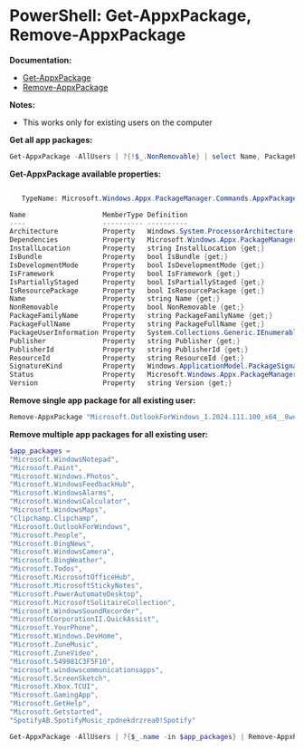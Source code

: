 # PowerShell: Get-AppxPackage, Remove-AppxPackage

<b>Documentation:</b>

* [Get-AppxPackage](https://learn.microsoft.com/en-us/powershell/module/appx/get-appxpackage?view=windowsserver2022-ps)
* [Remove-AppxPackage](https://learn.microsoft.com/en-us/powershell/module/appx/remove-appxpackage?view=windowsserver2022-ps)

<b>Notes:</b>

   * This works only for existing users on the computer

<b>Get all app packages:</b>

```powershell
Get-AppxPackage -AllUsers | ?{!$_.NonRemovable} | select Name, PackageFullName
```

<b>Get-AppxPackage available properties:</b>

```powershell

   TypeName: Microsoft.Windows.Appx.PackageManager.Commands.AppxPackage

Name                   MemberType Definition
----                   ---------- ----------
Architecture           Property   Windows.System.ProcessorArchitecture Architecture {get;}
Dependencies           Property   Microsoft.Windows.Appx.PackageManager.Commands.AppxPackage[] Dependencies {get;}
InstallLocation        Property   string InstallLocation {get;}
IsBundle               Property   bool IsBundle {get;}
IsDevelopmentMode      Property   bool IsDevelopmentMode {get;}
IsFramework            Property   bool IsFramework {get;}
IsPartiallyStaged      Property   bool IsPartiallyStaged {get;}
IsResourcePackage      Property   bool IsResourcePackage {get;}
Name                   Property   string Name {get;}
NonRemovable           Property   bool NonRemovable {get;}
PackageFamilyName      Property   string PackageFamilyName {get;}
PackageFullName        Property   string PackageFullName {get;}
PackageUserInformation Property   System.Collections.Generic.IEnumerable..
Publisher              Property   string Publisher {get;}
PublisherId            Property   string PublisherId {get;}
ResourceId             Property   string ResourceId {get;}
SignatureKind          Property   Windows.ApplicationModel.PackageSignatureKind SignatureKind {get;}
Status                 Property   Microsoft.Windows.Appx.PackageManager.Commands.AppxStatus Status {get;}
Version                Property   string Version {get;}
```

<b>Remove single app package for all existing user:</b>

```powershell
Remove-AppxPackage "Microsoft.OutlookForWindows_1.2024.111.100_x64__8wekyb3d8bbwe" -AllUsers 
```

<b>Remove multiple app packages for all existing user:</b>

```powershell
$app_packages = 
"Microsoft.WindowsNotepad",
"Microsoft.Paint",
"Microsoft.Windows.Photos",
"Microsoft.WindowsFeedbackHub",
"Microsoft.WindowsAlarms",
"Microsoft.WindowsCalculator",
"Microsoft.WindowsMaps",
"Clipchamp.Clipchamp",
"Microsoft.OutlookForWindows",
"Microsoft.People",
"Microsoft.BingNews",
"Microsoft.WindowsCamera",
"Microsoft.BingWeather",
"Microsoft.Todos",
"Microsoft.MicrosoftOfficeHub",
"Microsoft.MicrosoftStickyNotes",
"Microsoft.PowerAutomateDesktop",
"Microsoft.MicrosoftSolitaireCollection",
"Microsoft.WindowsSoundRecorder",
"MicrosoftCorporationII.QuickAssist",
"Microsoft.YourPhone",
"Microsoft.Windows.DevHome",
"Microsoft.ZuneMusic",
"Microsoft.ZuneVideo",
"Microsoft.549981C3F5F10",
"microsoft.windowscommunicationsapps",
"Microsoft.ScreenSketch",
"Microsoft.Xbox.TCUI",
"Microsoft.GamingApp",
"Microsoft.GetHelp",
"Microsoft.Getstarted",
"SpotifyAB.SpotifyMusic_zpdnekdrzrea0!Spotify"

Get-AppxPackage -AllUsers | ?{$_.name -in $app_packages} | Remove-AppxPackage -AllUsers 
```